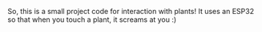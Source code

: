 So, this is a small project code for interaction with plants! 
It uses an ESP32 so that when you touch a plant, it screams at you :)
